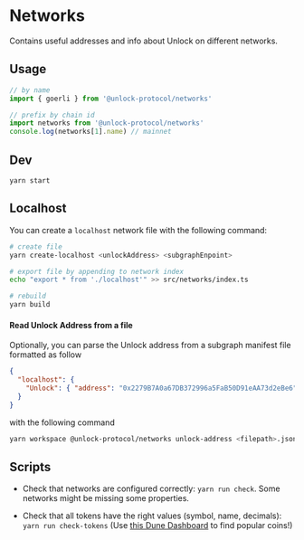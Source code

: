 # Networks

Contains useful addresses and info about Unlock on different networks.

## Usage

```js
// by name
import { goerli } from '@unlock-protocol/networks'

// prefix by chain id
import networks from '@unlock-protocol/networks'
console.log(networks[1].name) // mainnet
```

## Dev

```
yarn start
```

## Localhost

You can create a `localhost` network file with the following command:

```sh
# create file
yarn create-localhost <unlockAddress> <subgraphEnpoint>

# export file by appending to network index
echo "export * from './localhost'" >> src/networks/index.ts

# rebuild
yarn build
```

#### Read Unlock Address from a file

Optionally, you can parse the Unlock address from a subgraph manifest file formatted as follow

```json
{
  "localhost": {
    "Unlock": { "address": "0x2279B7A0a67DB372996a5FaB50D91eAA73d2eBe6" }
  }
}
```

with the following command

```sh
yarn workspace @unlock-protocol/networks unlock-address <filepath>.json
```

## Scripts

- Check that networks are configured correctly: `yarn run check`. Some networks might be missing some properties.

- Check that all tokens have the right values (symbol, name, decimals): `yarn run check-tokens`
  (Use [this Dune Dashboard](https://dune.com/denze/evms-top-erc20s) to find popular coins!)
